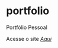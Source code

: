 # portfolio
 Portfólio Pessoal

  Acesse o site <a href="https://felipedorea.github.io/portfolio/index.html" target="_blank"><i>Aqui</i></a>
